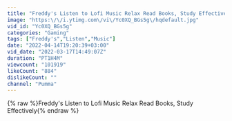 ```yaml
---
title: "Freddy's Listen to Lofi Music Relax Read Books, Study Effectively"
image: "https:\/\/i.ytimg.com\/vi\/Yc0XQ_BGs5g\/hqdefault.jpg"
vid_id: "Yc0XQ_BGs5g"
categories: "Gaming"
tags: ["Freddy's","Listen","Music"]
date: "2022-04-14T19:20:39+03:00"
vid_date: "2022-03-17T14:49:07Z"
duration: "PT1H4M"
viewcount: "101919"
likeCount: "884"
dislikeCount: ""
channel: "Pumma"
---
```

{% raw %}Freddy's Listen to Lofi Music Relax Read Books, Study Effectively{% endraw %}
